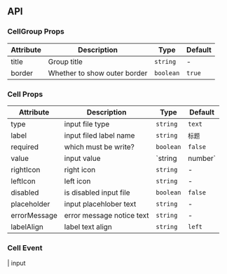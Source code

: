 ## API

### CellGroup Props

| Attribute | Description | Type | Default |
|------|------|------|------|
| title | Group title | `string` | - |
| border | Whether to show outer border | `boolean` | `true` |

### Cell Props

| Attribute | Description | Type | Default |
|------|------|------|------|
| type | input file type | `string` | `text` |
| label | input filed label name | `string` | `标题` |
| required | which must be write? | `boolean` | `false` |
| value | input value | `string | number` | - |
| rightIcon |  right icon  | `string` | - |
| leftIcon | left icon | `string` | - |
| disabled | is disabled input file | `boolean` | `false` |
| placeholder | input placehlober text  | `string` | - |
| errorMessage | error message notice text | `string` | - |
| labelAlign | label text align | `string` | `left` |

### Cell Event
| input